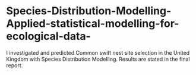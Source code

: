 # Species-Distribution-Modelling-Applied-statistical-modelling-for-ecological-data-
I investigated and predicted Common swift nest site selection in the United Kingdom with Species Distribution Modelling. Results are stated in the final report. 
